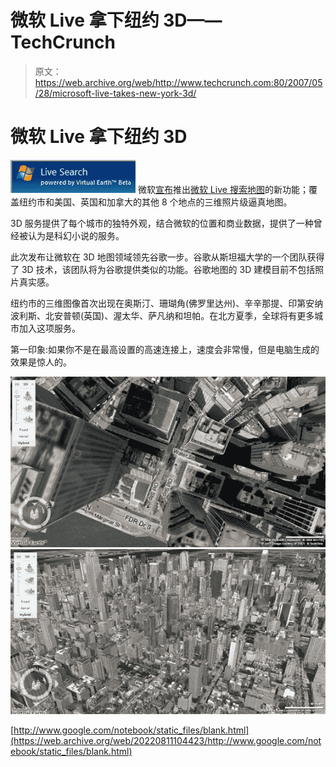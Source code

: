 # 微软 Live 拿下纽约 3D——TechCrunch

> 原文：<https://web.archive.org/web/http://www.techcrunch.com:80/2007/05/28/microsoft-live-takes-new-york-3d/>

# 微软 Live 拿下纽约 3D

[![livesearch.jpg](img/93b3aafae3a07be58a1174e13ed5ce48.png)](https://web.archive.org/web/20220811104423/http://maps.live.com/) 微软[宣布](https://web.archive.org/web/20220811104423/http://www.microsoft.com/presspass/press/2007/may07/05-28NYC3DMA.mspx)推出[微软 Live 搜索地图](https://web.archive.org/web/20220811104423/http://maps.live.com/)的新功能；覆盖纽约市和美国、英国和加拿大的其他 8 个地点的三维照片级逼真地图。

3D 服务提供了每个城市的独特外观，结合微软的位置和商业数据，提供了一种曾经被认为是科幻小说的服务。

此次发布让微软在 3D 地图领域领先谷歌一步。谷歌从斯坦福大学的一个团队获得了 3D 技术，该团队将为谷歌提供类似的功能。谷歌地图的 3D 建模目前不包括照片真实感。

纽约市的三维图像首次出现在奥斯汀、珊瑚角(佛罗里达州)、辛辛那提、印第安纳波利斯、北安普顿(英国)、渥太华、萨凡纳和坦帕。在北方夏季，全球将有更多城市加入这项服务。

第一印象:如果你不是在最高设置的高速连接上，速度会非常慢，但是电脑生成的效果是惊人的。

![3d1.jpg](img/4338d1ea6c86d7dd66057064f8bea994.png) ![3d2.jpg](img/196cfb078969f18313a2380b68f92ced.png)

[http://www.google.com/notebook/static_files/blank.html](https://web.archive.org/web/20220811104423/http://www.google.com/notebook/static_files/blank.html)